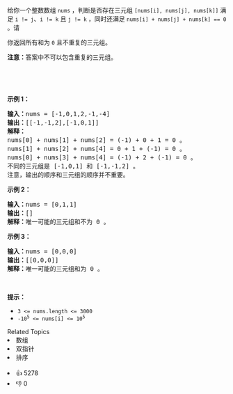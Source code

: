 <p>给你一个整数数组 <code>nums</code> ，判断是否存在三元组 <code>[nums[i], nums[j], nums[k]]</code> 满足 <code>i != j</code>、<code>i != k</code> 且 <code>j != k</code> ，同时还满足 <code>nums[i] + nums[j] + nums[k] == 0</code> 。请</p>

<p>你返回所有和为 <code>0</code> 且不重复的三元组。</p>

<p><strong>注意：</strong>答案中不可以包含重复的三元组。</p>

<p>&nbsp;</p>

<p>&nbsp;</p>

<p><strong>示例 1：</strong></p>

<pre>
<strong>输入：</strong>nums = [-1,0,1,2,-1,-4]
<strong>输出：</strong>[[-1,-1,2],[-1,0,1]]
<strong>解释：</strong>
nums[0] + nums[1] + nums[2] = (-1) + 0 + 1 = 0 。
nums[1] + nums[2] + nums[4] = 0 + 1 + (-1) = 0 。
nums[0] + nums[3] + nums[4] = (-1) + 2 + (-1) = 0 。
不同的三元组是 [-1,0,1] 和 [-1,-1,2] 。
注意，输出的顺序和三元组的顺序并不重要。
</pre>

<p><strong>示例 2：</strong></p>

<pre>
<strong>输入：</strong>nums = [0,1,1]
<strong>输出：</strong>[]
<strong>解释：</strong>唯一可能的三元组和不为 0 。
</pre>

<p><strong>示例 3：</strong></p>

<pre>
<strong>输入：</strong>nums = [0,0,0]
<strong>输出：</strong>[[0,0,0]]
<strong>解释：</strong>唯一可能的三元组和为 0 。
</pre>

<p>&nbsp;</p>

<p><strong>提示：</strong></p>

<ul> 
 <li><code>3 &lt;= nums.length &lt;= 3000</code></li> 
 <li><code>-10<sup>5</sup> &lt;= nums[i] &lt;= 10<sup>5</sup></code></li> 
</ul>

<div><div>Related Topics</div><div><li>数组</li><li>双指针</li><li>排序</li></div></div><br><div><li>👍 5278</li><li>👎 0</li></div>